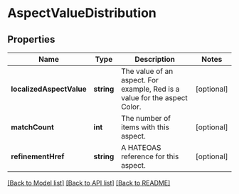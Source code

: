 # AspectValueDistribution

## Properties
Name | Type | Description | Notes
------------ | ------------- | ------------- | -------------
**localizedAspectValue** | **string** | The value of an aspect. For example, Red is a value for the aspect Color. | [optional] 
**matchCount** | **int** | The number of items with this aspect. | [optional] 
**refinementHref** | **string** | A HATEOAS reference for this aspect. | [optional] 

[[Back to Model list]](../README.md#documentation-for-models) [[Back to API list]](../README.md#documentation-for-api-endpoints) [[Back to README]](../README.md)


